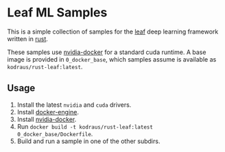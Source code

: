 # Leaf ML Samples

This is a simple collection of samples for the [leaf](https://github.com/autumnai/leaf) deep learning framework written in [rust](https://www.rust-lang.org/).

These samples use [nvidia-docker](https://github.com/NVIDIA/nvidia-docker) for a standard cuda runtime. A base image is provided in `0_docker_base`, which samples assume is available as `kodraus/rust-leaf:latest`.

## Usage

1. Install the latest `nvidia` and `cuda` drivers.
1. Install [docker-engine](https://docs.docker.com/engine/installation/).
1. Install [nvidia-docker](https://github.com/NVIDIA/nvidia-docker#plugin-install-recommended).
1. Run `docker build -t kodraus/rust-leaf:latest 0_docker_base/Dockerfile`.
1. Build and run a sample in one of the other subdirs.
